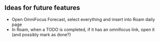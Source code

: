 ## Ideas for future features
* Open OmniFocus Forecast, select everything and insert into Roam daily page
* In Roam, when a TODO is completed, if it has an omnifocus link, open it (and possibly mark as done?)